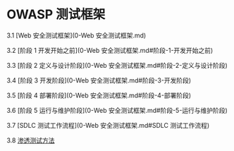 # OWASP 测试框架

3.1 [Web 安全测试框架](0-Web 安全测试框架.md)

3.2 [阶段 1 开发开始之前](0-Web 安全测试框架.md#阶段-1-开发开始之前)

3.3 [阶段 2 定义与设计阶段](0-Web 安全测试框架.md#阶段-2-定义与设计阶段)

3.4 [阶段 3 开发阶段](0-Web 安全测试框架.md#阶段-3-开发阶段)

3.5 [阶段 4 部署阶段](0-Web 安全测试框架.md#阶段-4-部署阶段)

3.6 [阶段 5 运行与维护阶段](0-Web 安全测试框架.md#阶段-5-运行与维护阶段)

3.7 [SDLC 测试工作流程](0-Web 安全测试框架.md#SDLC 测试工作流程)

3.8 [渗透测试方法](1-渗透测试方法.md)
